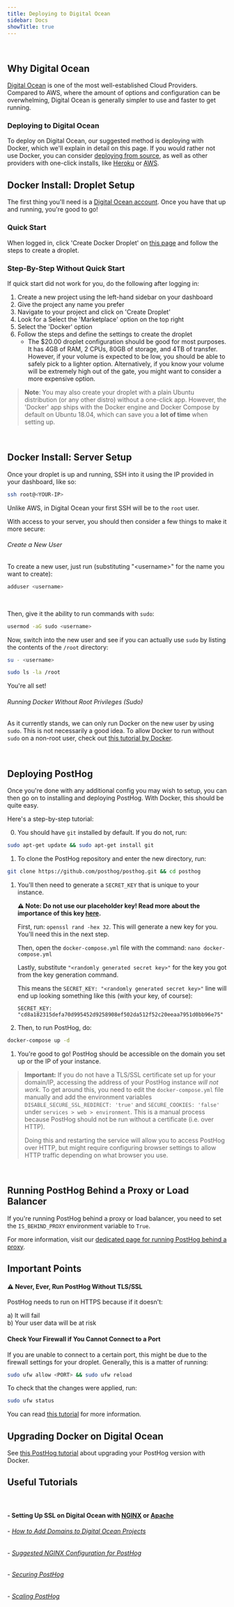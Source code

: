 ```yaml
---
title: Deploying to Digital Ocean
sidebar: Docs
showTitle: true
---
```

<br>


## Why Digital Ocean

[Digital Ocean](https://digitalocean.com) is one of the most well-established Cloud Providers. Compared to AWS, where the amount of options and configuration can be overwhelming, Digital Ocean is generally simpler to use and faster to get running. 
<br>

### Deploying to Digital Ocean

To deploy on Digital Ocean, our suggested method is deploying with Docker, which we'll explain in detail on this page. If you would rather not use Docker, you can consider [deploying from source](/docs/deployment/deploy-source), as well as other providers with one-click installs, like [Heroku](/docs/deployment/deploy-heroku) or [AWS](/docs/deployment/deploy-aws).
<br>

## Docker Install: Droplet Setup

The first thing you'll need is a [Digital Ocean account](https://cloud.digitalocean.com/registrations/new). Once you have that up and running, you're good to go!
<br>

### Quick Start
When logged in, click 'Create Docker Droplet' on [this page](https://marketplace.digitalocean.com/apps/docker) and follow the steps to create a droplet.
<br>

### Step-By-Step Without Quick Start

If quick start did not work for you, do the following after logging in:

1. Create a new project using the left-hand sidebar on your dashboard
1. Give the project any name you prefer
1. Navigate to your project and click on 'Create Droplet'
1. Look for a Select the 'Marketplace' option on the top right
1. Select the 'Docker' option
1. Follow the steps and define the settings to create the droplet 
   -  The \$20.00 droplet configuration should be good for most purposes. It has 4GB of RAM, 2 CPUs, 80GB of storage, and 4TB of transfer. However, if your volume is expected to be low, you should be able to safely pick to a lighter option. Alternatively, if you know your volume will be extremely high out of the gate, you might want to consider a more expensive option.

> **Note**: You may also create your droplet with a plain Ubuntu distribution (or any other distro) without a one-click app. However, the 'Docker' app ships with the Docker engine and Docker Compose by default on Ubuntu 18.04, which can save you a **lot of time** when setting up.

<br>

## Docker Install: Server Setup

Once your droplet is up and running, SSH into it using the IP provided in your dashboard, like so:

```bash
ssh root@<YOUR-IP>
```

Unlike AWS, in Digital Ocean your first SSH will be to the `root` user.

With access to your server, you should then consider a few things to make it more secure:

###### Create a New User

To create a new user, just run (substituting "\<username>" for the name you want to create):

```bash
adduser <username>
```
<br>

Then, give it the ability to run commands with `sudo`:

```bash
usermod -aG sudo <username>
```

Now, switch into the new user and see if you can actually use `sudo` by listing the contents of the `/root` directory:

```bash
su - <username>
```
```bash
sudo ls -la /root
```

You're all set!

###### Running Docker Without Root Privileges (Sudo)

As it currently stands, we can only run Docker on the new user by using `sudo`. This is not necessarily a good idea. To allow Docker to run without `sudo` on a non-root user, check out [this tutorial by Docker](https://docs.docker.com/engine/install/linux-postinstall/#manage-docker-as-a-non-root-user).

<br>

## Deploying PostHog

Once you're done with any additional config you may wish to setup, you can then go on to installing and deploying PostHog. With Docker, this should be quite easy. 

Here's a step-by-step tutorial:

0. You should have `git` installed by default. If you do not, run: 
```bash
sudo apt-get update && sudo apt-get install git
```
1. To clone the PostHog repository and enter the new directory, run: 
```bash
git clone https://github.com/posthog/posthog.git && cd posthog
```
1. You'll then need to generate a `SECRET_KEY` that is unique to your instance. 

    **⚠️ Note: Do not use our placeholder key! Read more about the importance of this key [here](/docs/configuring-posthog/securing-posthog).**

    First, run: `openssl rand -hex 32`. This will generate a new key for you. You'll need this in the next step.

    Then, open the `docker-compose.yml` file with the command: `nano docker-compose.yml`

    Lastly, substitute `"<randomly generated secret key>"` for the key you got from the key generation command.

    This means the `SECRET_KEY: "<randomly generated secret key>"` line will end up looking something like this (with your key, of course):

    ```
    SECRET_KEY: "cd8a182315defa70d995452d9258908ef502da512f52c20eeaa7951d0bb96e75"
    ```
1. Then, to run PostHog, do:
```bash
docker-compose up -d
```
1. You're good to go! PostHog should be accessible on the domain you set up or the IP of your instance.

<blockquote class='warning-note'>

**Important:** If you do not have a TLS/SSL certificate set up for your domain/IP, accessing the address of your PostHog instance _will not work_. To get around this, you need to edit the `docker-compose.yml` file manually and add the environment variables   `DISABLE_SECURE_SSL_REDIRECT: 'true'` and `SECURE_COOKIES: 'false'` under `services > web > environment`. This is a manual process because PostHog should not be run without a certificate (i.e. over HTTP). 

Doing this and restarting the service will allow you to access PostHog over HTTP, but might require configuring browser settings to allow HTTP traffic depending on what browser you use. 

</blockquote>

<br>

## Running PostHog Behind a Proxy or Load Balancer

If you're running PostHog behind a proxy or load balancer, you need to set the `IS_BEHIND_PROXY` environment variable to `True`.

For more information, visit our [dedicated page for running PostHog behind a proxy](/docs/configuring-posthog/running-behind-proxy).

## Important Points

#### ⚠️ Never, Ever, Run PostHog Without TLS/SSL
PostHog needs to run on HTTPS because if it doesn't:
 
 a) It will fail<br>
 b) Your user data will be at risk

#### Check Your Firewall if You Cannot Connect to a Port

If you are unable to connect to a certain port, this might be due to the firewall settings for your droplet. Generally, this is a matter of running:

```bash
sudo ufw allow <PORT> && sudo ufw reload
```
To check that the changes were applied, run: 
```bash
sudo ufw status
```

You can read [this tutorial](https://www.digitalocean.com/community/tutorials/how-to-set-up-a-firewall-with-ufw-on-ubuntu-18-04) for more information.
<br>

## Upgrading Docker on Digital Ocean

See [this PostHog tutorial](/docs/deployment/deploy-docker#upgrading-docker) about upgrading your PostHog version with Docker.
<br>

## Useful Tutorials
<br>

#### - Setting Up SSL on Digital Ocean with [NGINX](https://www.digitalocean.com/community/tutorials/how-to-secure-nginx-with-let-s-encrypt-on-ubuntu-18-04) or [Apache](https://www.digitalocean.com/community/tutorials/how-to-secure-apache-with-let-s-encrypt-on-ubuntu-18-04)

###### - [How to Add Domains to Digital Ocean Projects](https://www.digitalocean.com/docs/networking/dns/how-to/add-domains/)

###### - [Suggested NGINX Configuration for PostHog](/docs/configuring-posthog/running-behind-proxy)

###### - [Securing PostHog](/docs/configuring-posthog/securing-posthog)

###### - [Scaling PostHog](/docs/configuring-posthog/scaling-posthog)














